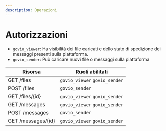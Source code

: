 ```yaml
---
description: Operazioni
---
```


# Autorizzazioni

* `govio_viewer`: Ha visibilità dei file caricati e dello stato di spedizione dei messaggi presenti sulla piattaforma.
* `govio_sender`: Può caricare nuovi file o messaggi sulla piattaforma

| Risorsa            | Ruoli abilitati               |
| ------------------ | ----------------------------- |
| GET /files         | `govio_viewer` `govio_sender` |
| POST /files        | `govio_sender`                |
| GET /files/{id}    | `govio_viewer` `govio_sender` |
| GET /messages      | `govio_viewer` `govio_sender` |
| POST /messages     | `govio_sender`                |
| GET /messages/{id} | `govio_viewer` `govio_sender` |
